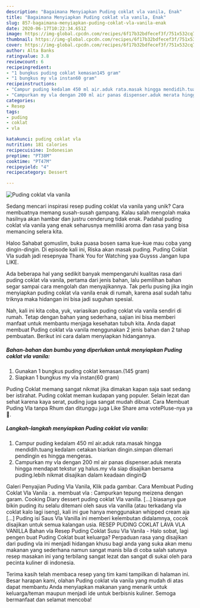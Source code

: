 ```yaml
---
description: "Bagaimana Menyiapkan Puding coklat vla vanila, Enak"
title: "Bagaimana Menyiapkan Puding coklat vla vanila, Enak"
slug: 857-bagaimana-menyiapkan-puding-coklat-vla-vanila-enak
date: 2020-06-17T10:22:34.651Z
image: https://img-global.cpcdn.com/recipes/6f17b32bdfecef3f/751x532cq70/puding-coklat-vla-vanila-foto-resep-utama.jpg
thumbnail: https://img-global.cpcdn.com/recipes/6f17b32bdfecef3f/751x532cq70/puding-coklat-vla-vanila-foto-resep-utama.jpg
cover: https://img-global.cpcdn.com/recipes/6f17b32bdfecef3f/751x532cq70/puding-coklat-vla-vanila-foto-resep-utama.jpg
author: Alta Banks
ratingvalue: 3.8
reviewcount: 6
recipeingredient:
- "1 bungkus puding coklat kemasan145 gram"
- "1 bungkus my vla instan60 gram"
recipeinstructions:
- "Campur puding kedalam 450 ml air.aduk rata.masak hingga mendidih.tuang kedalam cetakan biarkan dingin.simpan dilemari pendingin es hingga mengeras."
- "Campurkan my vla dengan 200 ml air panas dispenser.aduk merata hingga mendapat tekstur yg halus.my vla siap disajikan bersama puding.lebih nikmat disajikan dalam keadaan dingin😋"
categories:
- Resep
tags:
- puding
- coklat
- vla

katakunci: puding coklat vla 
nutrition: 181 calories
recipecuisine: Indonesian
preptime: "PT38M"
cooktime: "PT47M"
recipeyield: "4"
recipecategory: Dessert

---
```



![Puding coklat vla vanila](https://img-global.cpcdn.com/recipes/6f17b32bdfecef3f/751x532cq70/puding-coklat-vla-vanila-foto-resep-utama.jpg)

Sedang mencari inspirasi resep puding coklat vla vanila yang unik? Cara membuatnya memang susah-susah gampang. Kalau salah mengolah maka hasilnya akan hambar dan justru cenderung tidak enak. Padahal puding coklat vla vanila yang enak seharusnya memiliki aroma dan rasa yang bisa memancing selera kita.

Haloo Sahabat gomuslim, buka puasa bosen sama kue-kue mau coba yang dingin-dingin. Di episode kali ini, Riska akan masak puding. Puding Coklat Vla sudah jadi resepnyaa Thank You for Watching yaa Guysss Jangan lupa LIKE.

Ada beberapa hal yang sedikit banyak mempengaruhi kualitas rasa dari puding coklat vla vanila, pertama dari jenis bahan, lalu pemilihan bahan segar sampai cara mengolah dan menyajikannya. Tak perlu pusing jika ingin menyiapkan puding coklat vla vanila enak di rumah, karena asal sudah tahu triknya maka hidangan ini bisa jadi suguhan spesial.


Nah, kali ini kita coba, yuk, variasikan puding coklat vla vanila sendiri di rumah. Tetap dengan bahan yang sederhana, sajian ini bisa memberi manfaat untuk membantu menjaga kesehatan tubuh kita. Anda dapat membuat Puding coklat vla vanila menggunakan 2 jenis bahan dan 2 tahap pembuatan. Berikut ini cara dalam menyiapkan hidangannya.

<!--inarticleads1-->

##### Bahan-bahan dan bumbu yang diperlukan untuk menyiapkan Puding coklat vla vanila:

1. Gunakan 1 bungkus puding coklat kemasan.(145 gram)
1. Siapkan 1 bungkus my vla instan(60 gram)


Puding Coklat memang sangat nikmat jika dimakan kapan saja saat sedang ber istirahat. Puding coklat meman kudapan yang populer. Selain lezat dan sehat karena kaya serat, puding juga sangat mudah dibuat. Cara Membuat Puding Vla tanpa Rhum dan ditunggu juga Like Share ama votePluse-nya ya 🙂. 

<!--inarticleads2-->

##### Langkah-langkah menyiapkan Puding coklat vla vanila:

1. Campur puding kedalam 450 ml air.aduk rata.masak hingga mendidih.tuang kedalam cetakan biarkan dingin.simpan dilemari pendingin es hingga mengeras.
1. Campurkan my vla dengan 200 ml air panas dispenser.aduk merata hingga mendapat tekstur yg halus.my vla siap disajikan bersama puding.lebih nikmat disajikan dalam keadaan dingin😋


Galeri Penyajian Puding Vla Vanila, Klik pada gambar. Cara Membuat Puding Coklat Vla Vanila : a. membuat vla : Campurkan tepung meizena dengan garam. Cooking Diary dessert puding coklat Vla vanilla. […] biasanya gue bikin puding itu selalu ditemani oleh saus vla vanilla (atau terkadang vla coklat kalo lagi iseng), kali ini gue hanya menggunakan whipped cream aja […] Puding isi Saus Vla Vanilla ini memberi kelembutan didalamnya, cocok disajikan untuk semua kalangan usia. RESEP PUDING COKLAT LAVA VLA VANILLA Bahan vla Resep Puding Coklat Susu Vla Vanila - Halo sobat, lagi pengen buat Puding Coklat buat keluarga? Perpaduan rasa yang disajikan dari puding vla ini menjadi hidangan khusu bagi anda yang suka akan menu makanan yang sederhana namun sangat manis bila di coba salah satunya resep masakan ini yang terbilang sangat lezat dan sangat di sukai oleh para pecinta kuliner di indonesia. 

Terima kasih telah membaca resep yang tim kami tampilkan di halaman ini. Besar harapan kami, olahan Puding coklat vla vanila yang mudah di atas dapat membantu Anda menyiapkan makanan yang menarik untuk keluarga/teman maupun menjadi ide untuk berbisnis kuliner. Semoga bermanfaat dan selamat mencoba!
